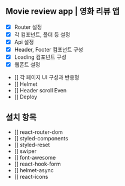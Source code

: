 ## Movie review app | 영화 리뷰 앱

- [x] Router 설정
- [x] 각 컴포넌트, 폴더 등 설정
- [x] Api 설정
- [x] Header, Footer 컴포넌트 구성
- [x] Loading 컴포넌트 구성
- [x] 웹폰트 설정
- [] 각 페이지 UI 구성과 반응형
- [] Helmet
- [] Header scroll Even
- [] Deploy

## 설치 항목

- [] react-router-dom
- [] styled-components
- [] styled-reset
- [] swiper
- [] font-awesome
- [] react-hook-form
- [] helmet-async
- [] react-icons
